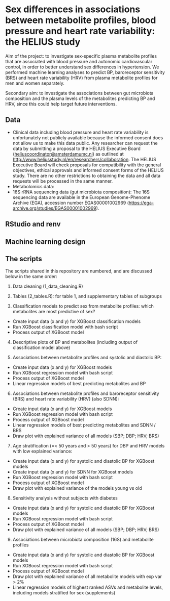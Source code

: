 # Sex differences in associations between metabolite profiles, blood pressure and heart rate variability: the HELIUS study

Aim of the project: to investigate sex-specific plasma metabolite profiles that are associated with blood pressure and autonomic cardiovascular control, in order to better understand sex differences in hypertension. We performed machine learning analyses to predict BP, baroreceptor sensitivity (BRS) and heart rate variability (HRV) from plasma metabolite profiles for men and women separately.

Secondary aim: to investigate the associations between gut microbiota composition and the plasma levels of the metabolites predicting BP and HRV, since this could help target future interventions.

## Data
- Clinical data including blood pressure and heart rate variability is unfortunately not publicly available because the informed consent does not allow us to make this data public. Any researcher can request the data by submitting a proposal to the HELIUS Executive Board (heliuscoordinator@amsterdamumc.nl) as outlined at http://www.heliusstudy.nl/en/researchers/collaboration. The HELIUS Executive Board will check proposals for compatibility with the general objectives, ethical approvals and informed consent forms of the HELIUS study. There are no other restrictions to obtaining the data and all data requests will be processed in the same manner. 
- Metabolomics data: 
- 16S rRNA sequencing data (gut microbiota composition): The 16S sequencing data are available in the European Genome-Phenome Archive (EGA), accession number EGAS00001002969 (https://ega-archive.org/studies/EGAS00001002969).

## RStudio and renv


## Machine learning design



## The scripts
The scripts shared in this repository are numbered, and are discussed below in the same order:

1. Data cleaning (1_data_cleaning.R)

2. Tables (2_tables.R): for table 1, and supplementary tables of subgroups

3. Classification models to predict sex from metabolite profiles: which metabolites are most predictive of sex?
- Create input data (x and y) for XGBoost classification models
- Run XGBoost classification model with bash script
- Process output of XGBoost model

4. Descriptive plots of BP and metabolites (including output of classification model above)

5. Associations between metabolite profiles and systolic and diastolic BP:
- Create input data (x and y) for XGBoost models
- Run XGBoost regression model with bash script
- Process output of XGBoost model
- Linear regression models of best predicting metabolites and BP

6. Associations between metabolite profiles and baroreceptor sensitivity (BRS) and heart rate variability (HRV) (also SDNN):
- Create input data (x and y) for XGBoost models
- Run XGBoost regression model with bash script
- Process output of XGBoost model
- Linear regression models of best predicting metabolites and SDNN / BRS
- Draw plot with explained variance of all models (SBP; DBP; HRV; BRS)

7. Age stratification (=< 50 years and > 50 years) for DBP and HRV models with low explained variance:
- Create input data (x and y) for systolic and diastolic BP for XGBoost models
- Create input data (x and y) for SDNN for XGBoost models
- Run XGBoost regression model with bash script
- Process output of XGBoost model
- Draw plot with explained variance of the models young vs old

8. Sensitivity analysis without subjects with diabetes
- Create input data (x and y) for systolic and diastolic BP for XGBoost models
- Run XGBoost regression model with bash script
- Process output of XGBoost model
- Draw plot with explained variance of all models (SBP; DBP; HRV; BRS)

9. Associations between microbiota composition (16S) and metabolite profiles
- Create input data (x and y) for systolic and diastolic BP for XGBoost models
- Run XGBoost regression model with bash script
- Process output of XGBoost model
- Draw plot with explained variance of all metabolite models with exp var > 2%
- Linear regression models of highest ranked ASVs and metabolite levels, including models stratified for sex (supplements)

